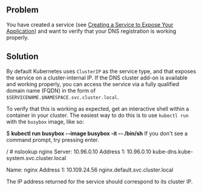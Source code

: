 ## Problem

You have created a service (see [Creating a Service to Expose Your Application](#simple_service)) and want to verify that your DNS registration is working properly.

## Solution

By default Kubernetes uses `ClusterIP` as the service type, and that exposes the service on a cluster-internal IP. If the DNS cluster add-on is available and working properly, you can access the service via a fully qualified domain name (FQDN) in the form of `$SERVICENAME.$NAMESPACE.svc.cluster.local`.

To verify that this is working as expected, get an interactive shell within a container in your cluster. The easiest way to do this is to use `kubectl run` with the `busybox` image, like so:

$ **kubectl run busybox --image busybox -it -- /bin/sh**
If you don't see a command prompt, try pressing enter.

/ # nslookup nginx
Server:    10.96.0.10
Address 1: 10.96.0.10 kube-dns.kube-system.svc.cluster.local

Name:      nginx
Address 1: 10.109.24.56 nginx.default.svc.cluster.local

The IP address returned for the service should correspond to its cluster IP.